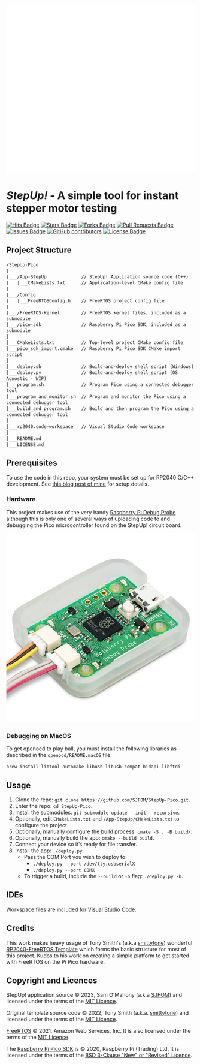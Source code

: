 ![Alt Text](./images/StepUp_text_header.svg)
# *StepUp!* - A simple tool for instant stepper motor testing


<a href="https://hits.dwyl.com/SJFOM/StepUp-Pico"><img src="https://hits.dwyl.com/SJFOM/StepUp-Pico.svg" alt="Hits Badge"/></a>
<a href="https://github.com/SJFOM/StepUp-Pico/stargazers"><img src="https://img.shields.io/github/stars/SJFOM/StepUp-Pico" alt="Stars Badge"/></a>
<a href="https://github.com/SJFOM/StepUp-Pico/network/members"><img src="https://img.shields.io/github/forks/SJFOM/StepUp-Pico" alt="Forks Badge"/></a>
<a href="https://github.com/SJFOM/StepUp-Pico/pulls"><img src="https://img.shields.io/github/issues-pr/SJFOM/StepUp-Pico" alt="Pull Requests Badge"/></a>
<a href="https://github.com/SJFOM/StepUp-Pico/issues"><img src="https://img.shields.io/github/issues/SJFOM/StepUp-Pico" alt="Issues Badge"/></a>
<a href="https://github.com/SJFOM/StepUp-Pico/graphs/contributors"><img alt="GitHub contributors" src="https://img.shields.io/github/contributors/SJFOM/StepUp-Pico?color=2b9348"></a>
<a href="https://github.com/SJFOM/StepUp-Pico/blob/master/LICENSE"><img src="https://img.shields.io/github/license/SJFOM/StepUp-Pico?color=2b9348" alt="License Badge"/></a>



## Project Structure

```
/StepUp-Pico
|
|___/App-StepUp             // StepUp! Application source code (C++)
|   |___CMakeLists.txt      // Application-level CMake config file
|
|___/Config
|   |___FreeRTOSConfig.h    // FreeRTOS project config file
|
|___/FreeRTOS-Kernel        // FreeRTOS kernel files, included as a submodule
|___/pico-sdk               // Raspberry Pi Pico SDK, included as a submodule
|
|___CMakeLists.txt          // Top-level project CMake config file
|___pico_sdk_import.cmake   // Raspberry Pi Pico SDK CMake import script
|
|___deploy.sh               // Build-and-deploy shell script (Windows)
|___deploy.py               // Build-and-deploy shell script (OS Agnostic - WIP)
|___program.sh              // Program Pico using a connected debugger tool
|___program_and_monitor.sh  // Program and monitor the Pico using a connected debugger tool
|___build_and_program.sh    // Build and then program the Pico using a connected debugger tool
|
|___rp2040.code-workspace   // Visual Studio Code workspace
|
|___README.md
|___LICENSE.md
```

## Prerequisites

To use the code in this repo, your system must be set up for RP2040 C/C++ development. See [this blog post of mine](https://blog.smittytone.net/2021/02/02/program-raspberry-pi-pico-c-mac/) for setup details.


### Hardware
This project makes use of the very handy [Raspberry Pi Debug Probe](https://www.raspberrypi.com/documentation/microcontrollers/debug-probe.html) although this is only one of several ways of uploading code to and debugging the Pico microcontroller found on the StepUp! circuit board.

![Alt Text](./images/pico_debug_probe.webp)

### Debugging on MacOS
To get openocd to play ball, you must install the following libraries as described in the `openocd/README.macOS` file:
```
brew install libtool automake libusb libusb-compat hidapi libftdi
```

## Usage

1. Clone the repo: `git clone https://github.com/SJFOM/StepUp-Pico.git`.
1. Enter the repo: `cd StepUp-Pico`.
1. Install the submodules: `git submodule update --init --recursive`.
1. Optionally, edit `CMakeLists.txt` and `/App-StepUp/CMakeLists.txt` to configure the project.
1. Optionally, manually configure the build process: `cmake -S . -B build/`.
1. Optionally, manually build the app: `cmake --build build`.
1. Connect your device so it’s ready for file transfer.
1. Install the app: `./deploy.py`.
    * Pass the COM Port you wish to deploy to:
        * `./deploy.py --port /dev/tty.usbserialX`
        * `./deploy.py --port COMX`
    * To trigger a build, include the `--build` or `-b` flag: `./deploy.py -b`.


## IDEs

Workspace files are included for [Visual Studio Code](https://code.visualstudio.com/).

## Credits

This work makes heavy usage of Tony Smith's (a.k.a [smittytone](https://github.com/smittytone)) wonderful [RP2040-FreeRTOS Template](https://github.com/smittytone/RP2040-FreeRTOS) which forms the basic structure for most of this project. Kudos to his work on creating a simple platform to get started with FreeRTOS on the Pi Pico hardware.

## Copyright and Licences

StepUp! application source © 2023, Sam O'Mahony (a.k.a [SJFOM](https://github.com/SJFOM)) and licensed under the terms of the [MIT Licence](./LICENSE.md).

Original template source code © 2022, Tony Smith (a.k.a. [smittytone](https://github.com/smittytone)) and licensed under the terms of the [MIT Licence](./LICENSE.md).

[FreeRTOS](https://freertos.org/) © 2021, Amazon Web Services, Inc. It is also licensed under the terms of the [MIT Licence](./LICENSE.md).

The [Raspberry Pi Pico SDK](https://github.com/raspberrypi/pico-sdk) is © 2020, Raspberry Pi (Trading) Ltd. It is licensed under the terms of the [BSD 3-Clause "New" or "Revised" Licence](https://github.com/raspberrypi/pico-sdk/blob/master/LICENSE.TXT).

